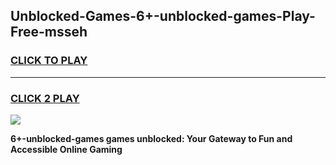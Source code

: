 
## Unblocked-Games-6+-unblocked-games-Play-Free-msseh
<h3>
<a href="https://premium76.site?title=6+-unblocked-games&ref=15A">CLICK TO PLAY</a></h3>
<hr>

<h3>
<a href="https://premium76.site?title=6+-unblocked-games&ref=15A">CLICK 2 PLAY</a>
  
</h3>

<a href="https://premium76.site?title=6+-unblocked-games&ref=15A"><img src="https://clearcache.store/games.png"></a>


**6+-unblocked-games games unblocked: Your Gateway to Fun and Accessible Online Gaming**
